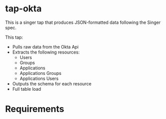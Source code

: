 # tap-okta
This is a singer tap that produces JSON-formatted data following the Singer spec.

This tap:
  - Pulls raw data from the Okta Api
  - Extracts the following resources: 
      - Users
      - Groups
      - Applications
      -	Applications Groups
      -	Applications Users
  - Outputs the schema for each resource
  - Full table load 
  
# Requirements
